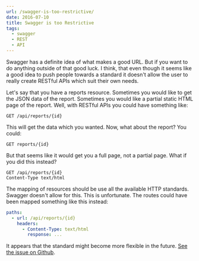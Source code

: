 ```yaml
---
url: /swagger-is-too-restrictive/
date: 2016-07-10
title: Swagger is too Restrictive
tags:
  - swagger
  - REST
  - API
---
```


Swagger has a definite idea of what makes a good URL. But if you want to do
anything outside of that good luck. I think, that even though it seems like a
good idea to push people towards a standard it doesn't allow the user to really
create RESTful APIs which suit their own needs.

Let's say that you have a reports resource. Sometimes you would like to get the
JSON data of the report. Sometimes you would like a partial static HTML page of
the report. Well, with RESTful APIs you could have something like:

```
GET /api/reports/{id}
```

This will get the data which you wanted. Now, what about the report? You could:

`GET reports/{id}`

But that seems like it would get you a full page, not a partial page. What if
you did this instead?

```
GET /api/reports/{id}
Content-Type text/html
```

The mapping of resources should be use all the available HTTP standards.
Swagger doesn't allow for this. This is unfortunate.  The routes could have
been mapped something like this instead:

```yaml
paths:
  - url: /api/reports/{id}
    headers:
      - Content-Type: text/html
        response: ...
```

It appears that the standard might become more flexible in the future.  [See
the issue on Github](https://github.com/OAI/OpenAPI-Specification/issues/146).
